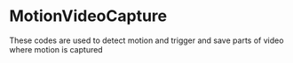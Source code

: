 # MotionVideoCapture
These codes are used to detect motion and trigger and save parts of video where motion is captured
